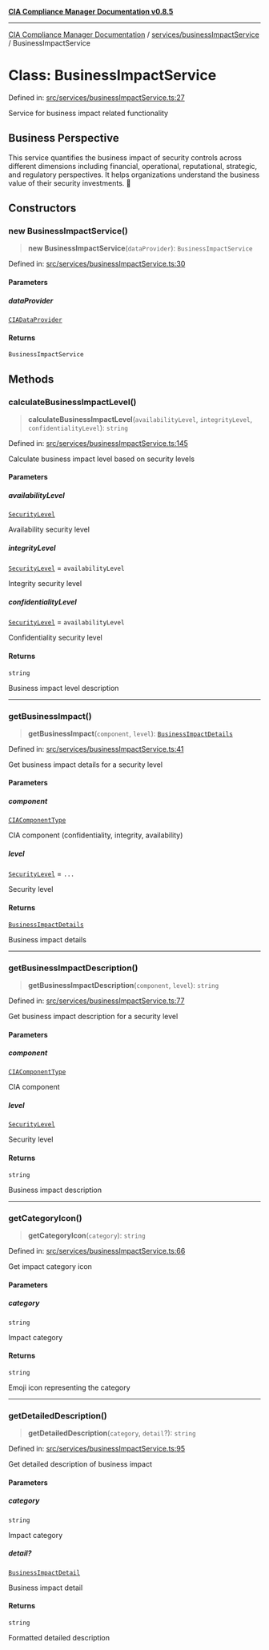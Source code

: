 [**CIA Compliance Manager Documentation v0.8.5**](../../../README.md)

***

[CIA Compliance Manager Documentation](../../../modules.md) / [services/businessImpactService](../README.md) / BusinessImpactService

# Class: BusinessImpactService

Defined in: [src/services/businessImpactService.ts:27](https://github.com/Hack23/cia-compliance-manager/blob/3ae0301247f765ba03c8c0fe645db4718bb8af76/src/services/businessImpactService.ts#L27)

Service for business impact related functionality

## Business Perspective

This service quantifies the business impact of security controls across
different dimensions including financial, operational, reputational,
strategic, and regulatory perspectives. It helps organizations understand
the business value of their security investments. 💼

## Constructors

### new BusinessImpactService()

> **new BusinessImpactService**(`dataProvider`): `BusinessImpactService`

Defined in: [src/services/businessImpactService.ts:30](https://github.com/Hack23/cia-compliance-manager/blob/3ae0301247f765ba03c8c0fe645db4718bb8af76/src/services/businessImpactService.ts#L30)

#### Parameters

##### dataProvider

[`CIADataProvider`](../../../types/cia-services/interfaces/CIADataProvider.md)

#### Returns

`BusinessImpactService`

## Methods

### calculateBusinessImpactLevel()

> **calculateBusinessImpactLevel**(`availabilityLevel`, `integrityLevel`, `confidentialityLevel`): `string`

Defined in: [src/services/businessImpactService.ts:145](https://github.com/Hack23/cia-compliance-manager/blob/3ae0301247f765ba03c8c0fe645db4718bb8af76/src/services/businessImpactService.ts#L145)

Calculate business impact level based on security levels

#### Parameters

##### availabilityLevel

[`SecurityLevel`](../../../types/cia/type-aliases/SecurityLevel.md)

Availability security level

##### integrityLevel

[`SecurityLevel`](../../../types/cia/type-aliases/SecurityLevel.md) = `availabilityLevel`

Integrity security level

##### confidentialityLevel

[`SecurityLevel`](../../../types/cia/type-aliases/SecurityLevel.md) = `availabilityLevel`

Confidentiality security level

#### Returns

`string`

Business impact level description

***

### getBusinessImpact()

> **getBusinessImpact**(`component`, `level`): [`BusinessImpactDetails`](../../../types/cia-services/interfaces/BusinessImpactDetails.md)

Defined in: [src/services/businessImpactService.ts:41](https://github.com/Hack23/cia-compliance-manager/blob/3ae0301247f765ba03c8c0fe645db4718bb8af76/src/services/businessImpactService.ts#L41)

Get business impact details for a security level

#### Parameters

##### component

[`CIAComponentType`](../../../types/cia-services/type-aliases/CIAComponentType.md)

CIA component (confidentiality, integrity, availability)

##### level

[`SecurityLevel`](../../../types/cia/type-aliases/SecurityLevel.md) = `...`

Security level

#### Returns

[`BusinessImpactDetails`](../../../types/cia-services/interfaces/BusinessImpactDetails.md)

Business impact details

***

### getBusinessImpactDescription()

> **getBusinessImpactDescription**(`component`, `level`): `string`

Defined in: [src/services/businessImpactService.ts:77](https://github.com/Hack23/cia-compliance-manager/blob/3ae0301247f765ba03c8c0fe645db4718bb8af76/src/services/businessImpactService.ts#L77)

Get business impact description for a security level

#### Parameters

##### component

[`CIAComponentType`](../../../types/cia-services/type-aliases/CIAComponentType.md)

CIA component

##### level

[`SecurityLevel`](../../../types/cia/type-aliases/SecurityLevel.md)

Security level

#### Returns

`string`

Business impact description

***

### getCategoryIcon()

> **getCategoryIcon**(`category`): `string`

Defined in: [src/services/businessImpactService.ts:66](https://github.com/Hack23/cia-compliance-manager/blob/3ae0301247f765ba03c8c0fe645db4718bb8af76/src/services/businessImpactService.ts#L66)

Get impact category icon

#### Parameters

##### category

`string`

Impact category

#### Returns

`string`

Emoji icon representing the category

***

### getDetailedDescription()

> **getDetailedDescription**(`category`, `detail`?): `string`

Defined in: [src/services/businessImpactService.ts:95](https://github.com/Hack23/cia-compliance-manager/blob/3ae0301247f765ba03c8c0fe645db4718bb8af76/src/services/businessImpactService.ts#L95)

Get detailed description of business impact

#### Parameters

##### category

`string`

Impact category

##### detail?

[`BusinessImpactDetail`](../../../types/cia-services/interfaces/BusinessImpactDetail.md)

Business impact detail

#### Returns

`string`

Formatted detailed description
